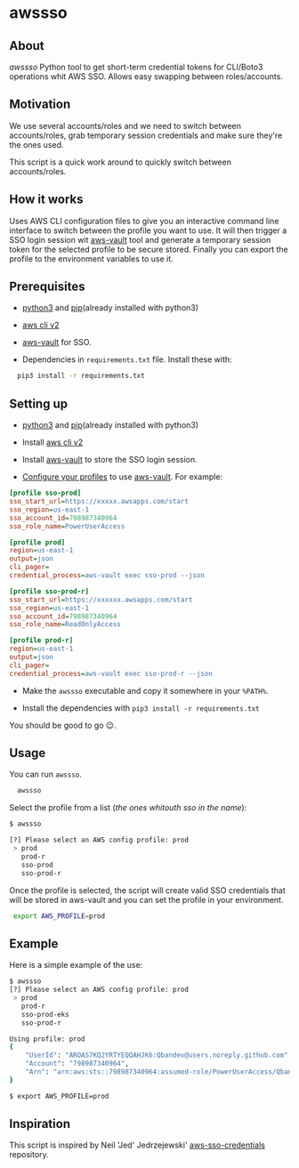 # awssso

## About

_awssso_ Python tool to get short-term credential tokens for CLI/Boto3 operations whit AWS SSO. Allows easy swapping between roles/accounts.

## Motivation

We use several accounts/roles and we need to switch between accounts/roles, grab temporary session credentials and make sure they're the ones used.

This script is a quick work around to quickly switch between accounts/roles.

## How it works

Uses AWS CLI configuration files to give you an interactive command line interface to switch between the profile you want to use. It will then trigger a SSO login session wit [aws-vault](https://github.com/99designs/aws-vault) tool and generate a temporary session token for the selected profile to be secure stored. Finally you can export the profile to the environment variables to use it.

## Prerequisites

- [python3](https://www.python.org/downloads/) and [pip](https://docs.python.org/3/installing/index.html)(already installed with python3)

- [aws cli v2](https://docs.aws.amazon.com/cli/latest/userguide/install-cliv2.html)

- [aws-vault](https://github.com/99designs/aws-vault) for SSO.

- Dependencies in `requirements.txt` file. Install these with:

```bash
  pip3 install -r requirements.txt
```

## Setting up

- [python3](https://www.python.org/downloads/) and [pip](https://docs.python.org/3/installing/index.html)(already installed with python3)

- Install [aws cli v2](https://docs.aws.amazon.com/cli/latest/userguide/install-cliv2.html)

- Install [aws-vault](https://github.com/99designs/aws-vault) to store the SSO login session.

- [Configure your profiles](https://docs.aws.amazon.com/cli/latest/userguide/cli-configure-sso.html) to use [aws-vault](https://github.com/99designs/aws-vault). For example:

```ini
[profile sso-prod]
sso_start_url=https://xxxxx.awsapps.com/start
sso_region=us-east-1
sso_account_id=798987340964
sso_role_name=PowerUserAccess

[profile prod]
region=us-east-1
output=json
cli_pager=
credential_process=aws-vault exec sso-prod --json

[profile sso-prod-r]
sso_start_url=https://xxxxxx.awsapps.com/start
sso_region=us-east-1
sso_account_id=798987340964
sso_role_name=ReadOnlyAccess

[profile prod-r]
region=us-east-1
output=json
cli_pager=
credential_process=aws-vault exec sso-prod-r --json
```

- Make the `awssso` executable and copy it somewhere in your `%PATH%`.

- Install the dependencies with `pip3 install -r requirements.txt`

You should be good to go :wink:.

## Usage

You can run `awssso`.

```bash
  awssso
```

Select the profile from a list (_the ones whitouth sso in the name_):

```bash
$ awssso

[?] Please select an AWS config profile: prod
 > prod
   prod-r
   sso-prod
   sso-prod-r
```

Once the profile is selected, the script will create valid SSO credentials that will be stored in aws-vault and you can set the profile in your environment.

```bash
 export AWS_PROFILE=prod
```

## Example

Here is a simple example of the use:

```bash
$ awssso
[?] Please select an AWS config profile: prod
 > prod
   prod-r
   sso-prod-eks
   sso-prod-r

Using profile: prod
{
    "UserId": "AROAS7KQ2YRTYEQQAHJK6:Qbandev@users.noreply.github.com",
    "Account": "798987340964",
    "Arn": "arn:aws:sts::798987340964:assumed-role/PowerUserAccess/Qbandev@users.noreply.github.com"
}

$ export AWS_PROFILE=prod
```

## Inspiration

This script is inspired by Neil 'Jed' Jedrzejewski' [aws-sso-credentials](https://github.com/NeilJed/aws-sso-credentials) repository.
